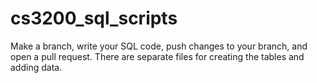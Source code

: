 # cs3200_sql_scripts
Make a branch, write your SQL code, push changes to your branch, and open a pull request. There are separate files for creating the tables and adding data.
